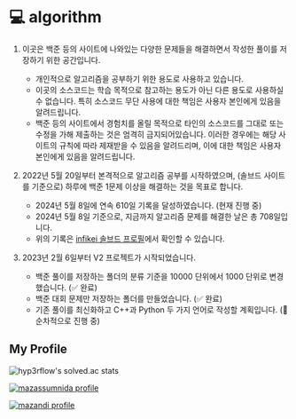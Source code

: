 # 💻 algorithm

1. 이곳은 백준 등의 사이트에 나와있는 다양한 문제들을 해결하면서 작성한 풀이를 저장하기 위한 공간입니다.

    - 개인적으로 알고리즘을 공부하기 위한 용도로 사용하고 있습니다.
    - 이곳의 소스코드는 학습 목적으로 참고하는 용도가 아닌 다른 용도로 사용하실 수 없습니다. 특히 소스코드 무단 사용에 대한 책임은 사용자 본인에게 있음을 알려드립니다.
    - 백준 등의 사이트에서 경험치를 올릴 목적으로 타인의 소스코드를 그대로 또는 수정을 가해 제출하는 것은 엄격히 금지되어있습니다. 이러한 경우에는 해당 사이트의 규칙에 따라 제재받을 수 있음을 알려드리며, 이에 대한 책임은 사용자 본인에게 있음을 알려드립니다.

2. 2022년 5월 20일부터 본격적으로 알고리즘 공부를 시작하였으며, (솔브드 사이트를 기준으로) 하루에 백준 1문제 이상을 해결하는 것을 목표로 합니다.

    - 2024년 5월 8일에 연속 610일 기록을 달성하였습니다. (현재 진행 중)
    - 2024년 5월 8일 기준으로, 지금까지 알고리즘 문제를 해결한 날은 총 708일입니다.
    - 위의 기록은 [infikei 솔브드 프로필](https://solved.ac/profile/infikei)에서 확인할 수 있습니다.

3. 2023년 2월 6일부터 V2 프로젝트가 시작되었습니다.

    - 백준 풀이를 저장하는 폴더의 분류 기준을 10000 단위에서 1000 단위로 변경했습니다. (✅ 완료)
    - 백준 대회 문제만 저장하는 폴더를 만들었습니다. (✅ 완료)
    - 기존 풀이를 최신화하고 C++과 Python 두 가지 언어로 작성할 계획입니다. (🔄 순차적으로 진행 중)

## My Profile

![hyp3rflow's solved.ac stats](https://github-readme-solvedac.hyp3rflow.vercel.app/api/?handle=infikei)

[![mazassumnida profile](http://mazassumnida.wtf/api/v2/generate_badge?boj=infikei)](https://solved.ac/profile/infikei)

[![mazandi profile](http://mazandi.herokuapp.com/api?handle=infikei&theme=dark)](https://solved.ac/profile/infikei)
